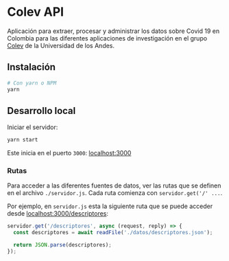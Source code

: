 # Colev API

Aplicación para extraer, procesar y administrar los datos sobre Covid 19 en Colombia para las diferentes aplicaciones de investigación en el grupo [Colev](https://colev.uniandes.edu.co/) de la Universidad de los Andes.

## Instalación

```bash
# Con yarn o NPM
yarn
```

## Desarrollo local

Iniciar el servidor:

```bash
yarn start
```

Este inicia en el puerto `3000`: [localhost:3000](http://localhost:3000)

### Rutas

Para acceder a las diferentes fuentes de datos, ver las rutas que se definen en el archivo `./servidor.js`. Cada ruta comienza con `servidor.get('/' ...`.

Por ejemplo, en `servidor.js` esta la siguiente ruta que se puede acceder desde [localhost:3000/descriptores](http://localhost:3000/descriptores):

```js
servidor.get('/descriptores', async (request, reply) => {
  const descriptores = await readFile('./datos/descriptores.json');

  return JSON.parse(descriptores);
});
```
